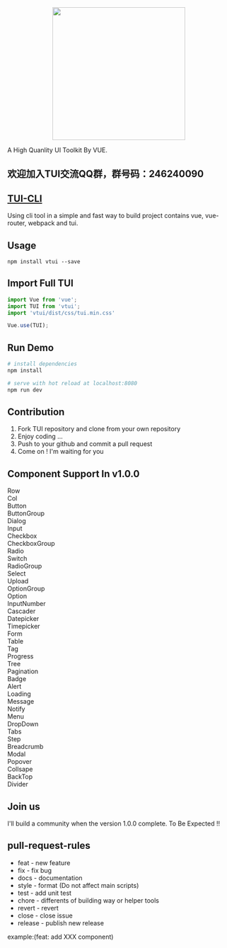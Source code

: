 <div style="text-align: center"><img src="https://raw.githubusercontent.com/Bennnis/TUI/v1.0.0/example/assets/TV.jpg" width="300"></div>

A High Quanlity UI Toolkit By VUE.

## 欢迎加入TUI交流QQ群，群号码：246240090

## [TUI-CLI](https://github.com/Bennnis/tui-cli)
Using cli tool in a simple and fast way to build project contains vue, vue-router, webpack and tui.

## Usage
```$bash
npm install vtui --save
```

## Import Full TUI
```javascript
import Vue from 'vue';
import TUI from 'vtui';
import 'vtui/dist/css/tui.min.css'

Vue.use(TUI);
```

## Run Demo

``` bash
# install dependencies
npm install

# serve with hot reload at localhost:8080
npm run dev
```

## Contribution
1. Fork TUI repository and clone from your own repository
2. Enjoy coding ...
3. Push to your github and commit a pull request
4. Come on ! I'm waiting for you

## Component Support In v1.0.0
Row <br>
Col <br>
Button <br>
ButtonGroup <br>
Dialog <br>
Input <br>
Checkbox <br>
CheckboxGroup <br>
Radio <br>
Switch <br>
RadioGroup <br>
Select <br>
Upload <br>
OptionGroup <br>
Option <br>
InputNumber <br>
Cascader <br>
Datepicker <br>
Timepicker <br>
Form <br>
Table <br>
Tag <br>
Progress <br>
Tree <br>
Pagination <br>
Badge <br>
Alert <br>
Loading <br>
Message <br>
Notify <br>
Menu <br>
DropDown <br>
Tabs <br>
Step <br>
Breadcrumb <br>
Modal <br>
Popover <br>
Collsape <br>
BackTop <br>
Divider <br>

## Join us
I'll build a community when the version 1.0.0 complete.
To Be Expected !!

## pull-request-rules
* feat - new feature
* fix - fix bug
* docs - documentation
* style - format (Do not affect main scripts)
* test - add unit test
* chore - differents of building way or helper tools
* revert - revert
* close - close issue
* release - publish new release

example:(feat: add XXX component)
